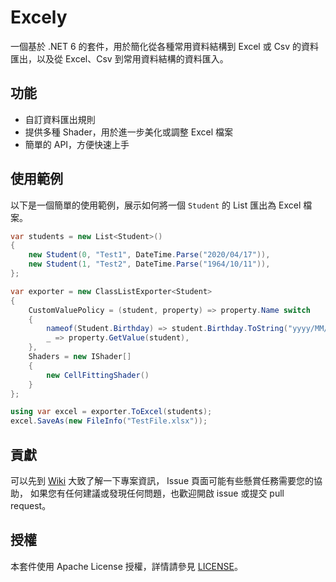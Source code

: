 # Excely

一個基於 .NET 6 的套件，用於簡化從各種常用資料結構到 Excel 或 Csv 的資料匯出，以及從 Excel、Csv 到常用資料結構的資料匯入。

## 功能

- 自訂資料匯出規則
- 提供多種 Shader，用於進一步美化或調整 Excel 檔案
- 簡單的 API，方便快速上手

## 使用範例

以下是一個簡單的使用範例，展示如何將一個 `Student` 的 List 匯出為 Excel 檔案。

```csharp
var students = new List<Student>()
{
    new Student(0, "Test1", DateTime.Parse("2020/04/17")),
    new Student(1, "Test2", DateTime.Parse("1964/10/11")),
};

var exporter = new ClassListExporter<Student>
{
    CustomValuePolicy = (student, property) => property.Name switch
    {
        nameof(Student.Birthday) => student.Birthday.ToString("yyyy/MM/dd"),
        _ => property.GetValue(student),
    },
    Shaders = new IShader[]
    {
        new CellFittingShader()
    }
};

using var excel = exporter.ToExcel(students);
excel.SaveAs(new FileInfo("TestFile.xlsx"));
```

## 貢獻
可以先到 [Wiki](https://github.com/maxzh1999tw/Excely/wiki) 大致了解一下專案資訊，
Issue 頁面可能有些懸賞任務需要您的協助，
如果您有任何建議或發現任何問題，也歡迎開啟 issue 或提交 pull request。

## 授權

本套件使用 Apache License 授權，詳情請參見 [LICENSE](LICENSE)。
